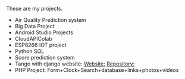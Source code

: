 These are my projects.

- Air Quality Prediction system
- Big Data Project
- Android Studio Projects
- CloudAPIColab
- ESP8266 IOT project
- Python SQL
- Score prediction system
- Tango with django website: [Website:](https://roger123.pythonanywhere.com/)
                              [Repository:](https://github.com/Interested-Guy/tango_with_django_th)
- PHP Project: Form+Clock+Search+database+links+photos+videos
